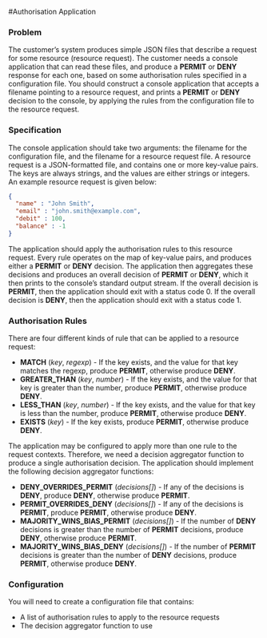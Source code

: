 #Authorisation Application

### Problem
The customer’s system produces simple JSON files that describe a request for some resource (resource request). The customer needs a console application that can read these files, and produce a __PERMIT__ or __DENY__ response for each one, based on some authorisation rules specified in a configuration file.
You should construct a console application that accepts a filename pointing to a resource request, and prints a __PERMIT__ or __DENY__ decision to the console, by applying the rules from the configuration file to the resource request.
 
### Specification
The console application should take two arguments: the filename for the configuration file, and the filename for a resource request file.
A resource request is a JSON-formatted file, and contains one or more key-value pairs. The keys are always strings, and the values are either strings or integers. An example resource request is given below:

```json
{
  "name" : "John Smith",
  "email" : "john.smith@example.com",
  "debit" : 100,
  "balance" : -1
}
```

The application should apply the authorisation rules to this resource request. Every rule operates on the map of key-value pairs, and produces either a __PERMIT__ or __DENY__ decision. The application then aggregates these decisions and produces an overall decision of __PERMIT__ or __DENY__, which it then prints to the console’s standard output stream. If the overall decision is __PERMIT__, then the application should exit with a status code 0. If the overall decision is __DENY__, then the application should exit with a status code 1.

### Authorisation Rules
There are four different kinds of rule that can be applied to a resource request:

 - __MATCH__ (_key_, _regexp_) - If the key exists, and the value for that key matches the regexp, produce __PERMIT__, otherwise produce __DENY__.
 - __GREATER_THAN__ (_key_, _number_) - If the key exists, and the value for that key is greater than the number, produce __PERMIT__, otherwise produce __DENY__.
 - __LESS_THAN__ (_key_, _number_) - If the key exists, and the value for that key is less than the number, produce __PERMIT__, otherwise produce __DENY__.
 - __EXISTS__ (_key_) - If the key exists, produce __PERMIT__, otherwise produce __DENY__.
 
The application may be configured to apply more than one rule to the request contexts. Therefore, we need a decision aggregator function to produce a single authorisation decision. The application should implement the following decision aggregator functions:

 - __DENY_OVERRIDES_PERMIT__ (_decisions[]_) - If any of the decisions is __DENY__, produce __DENY__, otherwise produce __PERMIT__.
 - __PERMIT_OVERRIDES_DENY__ (_decisions[]_) - If any of the decisions is __PERMIT__, produce __PERMIT__, otherwise produce __DENY__.
 - __MAJORITY_WINS_BIAS_PERMIT__ (_decisions[]_) - If the number of __DENY__ decisions is greater than the number of __PERMIT__ decisions, produce __DENY__, otherwise produce __PERMIT__.
 - __MAJORITY_WINS_BIAS_DENY__ (_decisions[]_) - If the number of __PERMIT__ decisions is greater than the number of __DENY__ decisions, produce __PERMIT__, otherwise produce __DENY__.
 
### Configuration

You will need to create a configuration file that contains:

 - A list of authorisation rules to apply to the resource requests
 - The decision aggregator function to use

